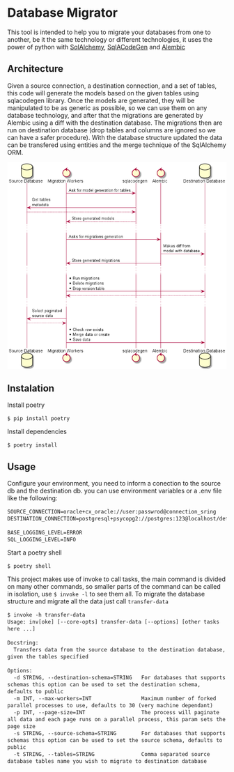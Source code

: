 # Database Migrator

This tool is intended to help you to migrate your databases from one to another, be it the same technology or different 
technologies, it uses the power of python with [SqlAlchemy](https://www.sqlalchemy.org/), 
[SqlACodeGen](https://github.com/agronholm/sqlacodegen) and [Alembic](https://alembic.sqlalchemy.org/)

## Architecture

Given a source connection, a destination connection, and a set of tables, this code will generate the models based on
the given tables using sqlacodegen library. Once the models are generated, they will be manipulated to be as generic as 
possible, so we can use them on any database technology, and after that the migrations are generated by Alembic using a diff 
with the destination database. The migrations then are run on destination database (drop tables and columns are ignored
so we can have a safer procedure). With the database structure updated the data can be transfered using entities and the 
merge technique of the SqlAlchemy ORM.

![sequence](docs/sequence.png)
## Instalation

Install poetry

```shell
$ pip install poetry
```

Install dependencies

```shell
$ poetry install
```

## Usage

Configure your environment, you need to inform a conection to the source db and the destination db. you can use 
environment variables or a .env file like the following:

```properties
SOURCE_CONNECTION=oracle+cx_oracle://user:passwrod@connection_sring
DESTINATION_CONNECTION=postgresql+psycopg2://postgres:123@localhost/default

BASE_LOGGING_LEVEL=ERROR
SQL_LOGGING_LEVEL=INFO
```

Start a poetry shell

```shell
$ poetry shell
```

This project makes use of invoke to call tasks, the main command is divided on many other commands, so smaller parts of 
the command can be called in isolation, use ``` $ invoke -l ``` to see them all.
To migrate the database structure and migrate all the data just call ```transfer-data```

```shell
$ invoke -h transfer-data
Usage: inv[oke] [--core-opts] transfer-data [--options] [other tasks here ...]

Docstring:
  Transfers data from the source database to the destination database, given the tables specified

Options:
  -d STRING, --destination-schema=STRING   For databases that supports schemas this option can be used to set the destination schema, defaults to public
  -m INT, --max-workers=INT                Maximum number of forked parallel processes to use, defaults to 30 (very machine dependant)
  -p INT, --page-size=INT                  The process will paginate all data and each page runs on a parallel process, this param sets the page size
  -s STRING, --source-schema=STRING        For databases that supports schemas this option can be used to set the source schema, defaults to public
  -t STRING, --tables=STRING               Comma separated source database tables name you wish to migrate to destination database

```

